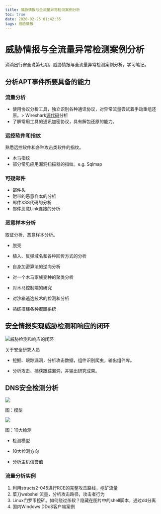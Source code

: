 ```yaml
---
title: 威胁情报与全流量异常检测案例分析
toc: true
date: 2020-02-25 01:42:35
tags: 威胁情报
---
```

# 威胁情报与全流量异常检测案例分析

滴滴出行安全说第七期，威胁情报与全流量异常检测案例分析。学习笔记。



## 分析APT事件所要具备的能力

### 流量分析

- 使用协议分析工具，独立识别各种通讯协议，对异常流量尝试着手动重组还原。> Wireshark[源代码](https://github.com/wireshark/wireshark)分析
- 了解常用工具的通讯加密协议，具有解包还原的能力。

### 远控软件和指纹

熟悉远控软件和各种攻击类软件的指纹。

- 木马指纹
- 部分常见应用漏洞扫描器的指纹。e.g. Sqlmap

### 可疑邮件

- 邮件头
- 附带的恶意样本的分析
- 邮件XSS代码的分析
- 邮件恶意Link连接的分析

### 恶意样本分析

取证分析、恶意样本分析。

- 脱壳
- 植入、反弹域名和各种回传方式的分析

- 自身加密算法的逆向分析
- 对一个木马家族变种的聚类分析
- 对木马控制端的研究
- 对沙箱逃逸技术的检测和分析
- 熟练搭建各种蜜罐系统



## 安全情报实现威胁检测和响应的闭环

![威胁检测和响应的闭环](https://image-host-toky.oss-cn-shanghai.aliyuncs.com/20200225005131.png)

关于安全研究人员

- 挖掘、跟踪漏洞，分析攻击数据，组件识别爬虫，输出组件库。

- 分析攻击、捕获跟踪漏洞，并输出研究成果。



## DNS安全检测分析

![](https://image-host-toky.oss-cn-shanghai.aliyuncs.com/20200225010047.png)

图：模型

![](https://image-host-toky.oss-cn-shanghai.aliyuncs.com/20200225010244.png)

图：10大检测

- 检测模型

- 10大检测方向

- 分析主机信誉值

  

### 流量分析实例 

1. 利用structs2-045进行RCE的完整攻击路线，挖矿流量
2. 菜刀webshell流量，分析攻击路径，攻击者行为
3. Linux门罗币挖矿。如何绕过杀软？隐藏在图片中的shell脚本，通过dd分离
4. 国内Windows DDoS客户端案例
